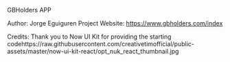 GBHolders APP

Author: Jorge Eguiguren
Project Website: https://www.gbholders.com/index

Credits:
Thank you to Now UI Kit for providing the starting codehttps://raw.githubusercontent.com/creativetimofficial/public-assets/master/now-ui-kit-react/opt_nuk_react_thumbnail.jpg

